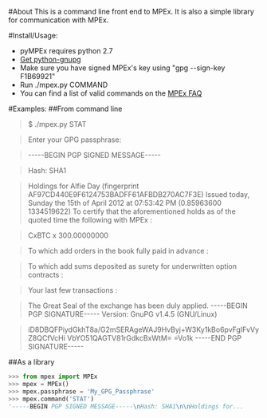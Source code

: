 #About
This is a command line front end to MPEx. It is also a simple library for communication with MPEx.

#Install/Usage:
* pyMPEx requires python 2.7
* [Get python-gnupg](http://code.google.com/p/python-gnupg/)
* Make sure you have signed MPEx's key using "gpg --sign-key F1B69921"
* Run ./mpex.py COMMAND
* You can find a list of valid commands on the [MPEx FAQ](http://polimedia.us/bitcoin/faq.html)

#Examples:
##From command line

>$ ./mpex.py STAT

>Enter your GPG passphrase:

>-----BEGIN PGP SIGNED MESSAGE-----

>Hash: SHA1

>Holdings for Alfie Day (fingerprint AF97CD440E9F6124753BADFF61AFBDB270AC7F3E)
Issued today, Sunday the 15th of April 2012 at 07:53:42 PM (0.85963600 1334519622)
To certify that the aforementioned holds as of the quoted time the following with MPEx :

>	CxBTC x 300.00000000

>To which add orders in the book fully paid in advance :


>To which add sums deposited as surety for underwritten option contracts :


>Your last few transactions :

>The Great Seal of the exchange has been duly applied.
-----BEGIN PGP SIGNATURE-----
Version: GnuPG v1.4.5 (GNU/Linux)

>iD8DBQFPiydGkhT8a/G2mSERAgeWAJ9HvByj+W3Ky1kBo6pvFgIFvVyZ8QCfVcHi
VbYO51QAGTV81rGdkcBxWtM=
=Vo1k
-----END PGP SIGNATURE-----

##As a library
```python
>>> from mpex import MPEx
>>> mpex = MPEx()
>>> mpex.passphrase = 'My_GPG_Passphrase'
>>> mpex.command('STAT')
'-----BEGIN PGP SIGNED MESSAGE-----\nHash: SHA1\n\nHoldings for...
```
